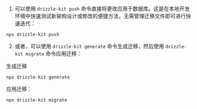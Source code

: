 1. 可以使用 `drizzle-kit push` 命令直接将更改应用于数据库。这是在本地开发环境中快速测试新架构设计或修改的便捷方法，无需管理迁移文件即可进行快速迭代：

```shell
npx drizzle-kit push
```

2. 或者，可以使用 `drizzle-kit generate` 命令生成迁移，然后使用 `drizzle-kit migrate` 命令应用迁移：

生成迁移
```shell
npx drizzle-kit generate
```

应用迁移：
```shell
npx drizzle-kit migrate
```

